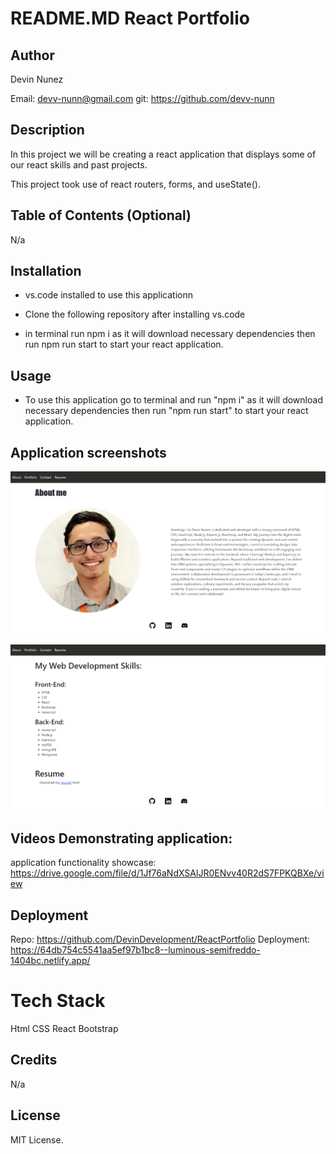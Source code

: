 # README.MD React Portfolio

## Author

Devin Nunez

Email: devv-nunn@gmail.com
git: https://github.com/devv-nunn

## Description

In this project we will be creating a react application that displays some of our react skills and past projects.

This project took use of react routers, forms, and useState(). 

## Table of Contents (Optional)

N/a

## Installation

- vs.code installed to use this applicationn

- Clone the following repository after installing vs.code 

- in terminal run npm i as it will download necessary dependencies then run npm run start to start your react application.

## Usage

- To use this application go to terminal and run "npm i" as it will download necessary dependencies then run "npm run start" to start your react application.

## Application screenshots
![Website screenshot](./src/assets/images/Capture1.PNG)

![Website screenshot](./src/assets/images/Capture2.PNG)

## Videos Demonstrating application:

application functionality showcase:
https://drive.google.com/file/d/1Jf76aNdXSAlJR0ENvv40R2dS7FPKQBXe/view


## Deployment

Repo: https://github.com/DevinDevelopment/ReactPortfolio
Deployment: https://64db754c5541aa5ef97b1bc8--luminous-semifreddo-1404bc.netlify.app/

# Tech Stack

Html
CSS
React
Bootstrap

## Credits

N/a

## License

MIT License.